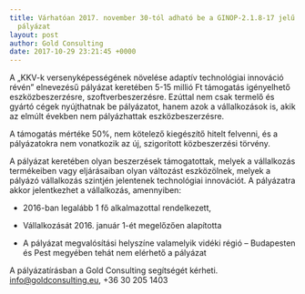 ```yaml
---
title: Várhatóan 2017. november 30-tól adható be a GINOP-2.1.8-17 jelű eszközbeszerzés
  pályázat
layout: post
author: Gold Consulting
date: 2017-10-29 23:21:45 +0000
---
```

A „KKV-k versenyképességének növelése adaptív technológiai innováció révén” elnevezésű pályázat keretében 5-15 millió Ft támogatás igényelhető eszközbeszerzésre, szoftverbeszerzésre. Ezúttal nem csak termelő és gyártó cégek nyújthatnak be pályázatot, hanem azok a vállalkozások is, akik az elmúlt években nem pályázhattak eszközbeszerzésre.

A támogatás mértéke 50%, nem kötelező kiegészítő hitelt felvenni, és a pályázatokra nem vonatkozik az új, szigorított közbeszerzési törvény.

A pályázat keretében olyan beszerzések támogatottak, melyek a vállalkozás termékeiben vagy eljárásaiban olyan változást eszközölnek, melyek a pályázó vállalkozás szintjén jelentenek technológiai innovációt. A pályázatra akkor jelentkezhet a vállalkozás, amennyiben:

* 2016-ban legalább 1 fő alkalmazottal rendelkezett,

* Vállalkozását 2016. január 1-ét megelőzően alapította

* A pályázat megvalósítási helyszíne valamelyik vidéki régió – Budapesten és Pest megyében tehát nem elérhető a pályázat

A pályázatírásban a Gold Consulting segítségét kérheti. info@goldconsulting.eu, +36 30 205 1403